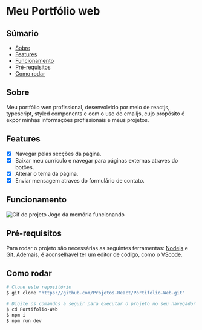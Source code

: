 # Meu Portfólio web

## Súmario

<ul>
  <li><a href="#Sobre" >Sobre</a></li>
  <li><a href="#Features" >Features</a></li>
  <li><a href="#Funcionamento" >Funcionamento</a></li>
  <li><a href="#Pré-requisitos" >Pré-requisitos</a></li>
  <li><a href="#Como-rodar" >Como rodar</a></li>
</ul>

## Sobre

<p>Meu portfólio wen profissional, desenvolvido por meio de reactjs, typescript, styled components e com o uso do emailjs, cujo propósito
é expor minhas informações profissionais e meus projetos.</p>

## Features

- [x] Navegar pelas secções da página.
- [x] Baixar meu currículo e navegar para páginas externas atraves do botões.
- [x] Alterar o tema da página.
- [x] Enviar mensagem atraves do formulário de contato.

## Funcionamento

<img src="src/assets/background_projeto.gif" alt="Gif do projeto Jogo da memória funcionando" />

## Pré-requisitos

<p>Para rodar o projeto são necessárias as seguintes ferramentas:
<a href="https://nodejs.org/en" target="blank" >Nodejs<a/> e <a href="https://git-scm.com/" target="blank">Git<a/>.
Ademais, é aconselhavel ter um editor de código, como o <a href="https://code.visualstudio.com/" alt="Link para o VScode target="blank">VScode</a>.</p>

## Como rodar
```bash
# Clone este repositório
$ git clone "https://github.com/Projetos-React/Portifolio-Web.git"

# Digite os comandos a seguir para executar o projeto no seu navegador
$ cd Portifolio-Web
$ npm i
$ npm run dev
```
